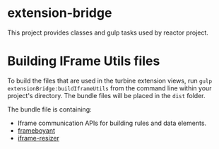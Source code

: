 # extension-bridge

This project provides classes and gulp tasks used by reactor project. 

# Building IFrame Utils files

To build the files that are used in the turbine extension views, run `gulp extensionBridge:buildIframeUtils` from the command line within your project's directory. The bundle files will be placed in the `dist` folder.

The bundle file is containing:
* Iframe communication APIs for building rules and data elements.
* [frameboyant](https://git.corp.adobe.com/reactor/frameboyant)
* [iframe-resizer](https://github.com/davidjbradshaw/iframe-resizer)
